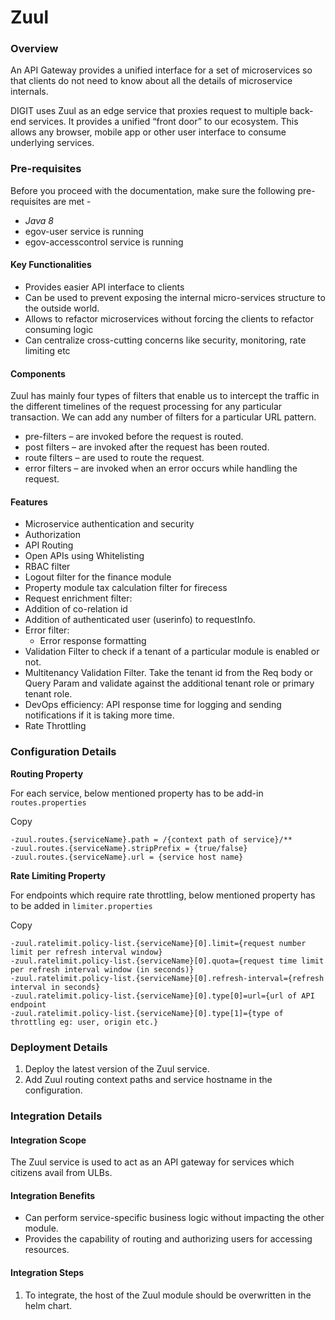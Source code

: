 # Zuul

### Overview <a href="#overview" id="overview"></a>

An API Gateway provides a unified interface for a set of microservices so that clients do not need to know about all the details of microservice internals.

DIGIT uses Zuul as an edge service that proxies request to multiple back-end services. It provides a unified “front door” to our ecosystem. This allows any browser, mobile app or other user interface to consume underlying services.

### Pre-requisites <a href="#pre-requisites" id="pre-requisites"></a>

Before you proceed with the documentation, make sure the following pre-requisites are met -

* _Java 8_
* egov-user service is running
* egov-accesscontrol service is running

#### Key Functionalities <a href="#key-functionalities" id="key-functionalities"></a>

* Provides easier API interface to clients
* Can be used to prevent exposing the internal micro-services structure to the outside world.
* Allows to refactor microservices without forcing the clients to refactor consuming logic
* Can centralize cross-cutting concerns like security, monitoring, rate limiting etc

#### Components <a href="#zuul-components" id="zuul-components"></a>

Zuul has mainly four types of filters that enable us to intercept the traffic in the different timelines of the request processing for any particular transaction. We can add any number of filters for a particular URL pattern.

* pre-filters – are invoked before the request is routed.
* post filters – are invoked after the request has been routed.
* route filters – are used to route the request.
* error filters – are invoked when an error occurs while handling the request.

#### Features <a href="#zuul-features" id="zuul-features"></a>

* Microservice authentication and security
* Authorization
* API Routing
* Open APIs using Whitelisting
* RBAC filter
* Logout filter for the finance module
* Property module tax calculation filter for firecess
* Request enrichment filter:
* Addition of co-relation id
* Addition of authenticated user (userinfo) to requestInfo.
* Error filter:
  * Error response formatting
* Validation Filter to check if a tenant of a particular module is enabled or not.
* Multitenancy Validation Filter. Take the tenant id from the Req body or Query Param and validate against the additional tenant role or primary tenant role.
* DevOps efficiency: API response time for logging and sending notifications if it is taking more time.
* Rate Throttling

### Configuration Details <a href="#configuration" id="configuration"></a>

**Routing Property**

For each service, below mentioned property has to be add-in `routes.properties`

Copy

```
-zuul.routes.{serviceName}.path = /{context path of service}/**
-zuul.routes.{serviceName}.stripPrefix = {true/false}
-zuul.routes.{serviceName}.url = {service host name}
```

**Rate Limiting Property**

For endpoints which require rate throttling, below mentioned property has to be added in `limiter.properties`

Copy

```
-zuul.ratelimit.policy-list.{serviceName}[0].limit={request number limit per refresh interval window} 
-zuul.ratelimit.policy-list.{serviceName}[0].quota={request time limit per refresh interval window (in seconds)} 
-zuul.ratelimit.policy-list.{serviceName}[0].refresh-interval={refresh interval in seconds} 
-zuul.ratelimit.policy-list.{serviceName}[0].type[0]=url={url of API endpoint
-zuul.ratelimit.policy-list.{serviceName}[0].type[1]={type of throttling eg: user, origin etc.}
```

### Deployment Details <a href="#deployment-details" id="deployment-details"></a>

1. Deploy the latest version of the Zuul service.
2. Add Zuul routing context paths and service hostname in the configuration.

### Integration Details <a href="#integration" id="integration"></a>

#### Integration Scope <a href="#integration-scope" id="integration-scope"></a>

The Zuul service is used to act as an API gateway for services which citizens avail from ULBs.

#### Integration Benefits <a href="#integration-benefits" id="integration-benefits"></a>

* Can perform service-specific business logic without impacting the other module.
* Provides the capability of routing and authorizing users for accessing resources.

#### Integration Steps <a href="#steps-to-integration" id="steps-to-integration"></a>

1. To integrate, the host of the Zuul module should be overwritten in the helm chart.
